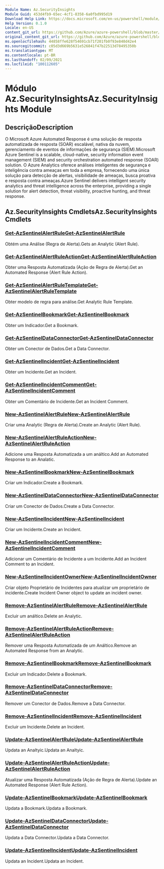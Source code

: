 ```yaml
---
Module Name: Az.SecurityInsights
Module Guid: 453d4fb9-65ec-4cf1-8358-6a0fbd995d19
Download Help Link: https://docs.microsoft.com/en-us/powershell/module/az.securityinsights
Help Version: 0.1.0
Locale: en-US
content_git_url: https://github.com/Azure/azure-powershell/blob/master/src/SecurityInsights/SecurityInsights/help/Az.SecurityInsights.md
original_content_git_url: https://github.com/Azure/azure-powershell/blob/master/src/SecurityInsights/SecurityInsights/help/Az.SecurityInsights.md
ms.openlocfilehash: 44858ffe628f54691cb71f201fb0f93e840d42e4
ms.sourcegitcommit: c05d3d669b5631e526841f47b22513d78495350b
ms.translationtype: MT
ms.contentlocale: pt-BR
ms.lasthandoff: 02/09/2021
ms.locfileid: "100112605"
---
```

# <span data-ttu-id="793d9-101">Módulo Az.SecurityInsights</span><span class="sxs-lookup"><span data-stu-id="793d9-101">Az.SecurityInsights Module</span></span>
## <span data-ttu-id="793d9-102">Descrição</span><span class="sxs-lookup"><span data-stu-id="793d9-102">Description</span></span>
<span data-ttu-id="793d9-103">O Microsoft Azure Automated Response é uma solução de resposta automatizada de resposta (SOAR) escalável, nativa da nuvem, gerenciamento de eventos de informações de segurança (SIEM).</span><span class="sxs-lookup"><span data-stu-id="793d9-103">Microsoft Azure Sentinel is a scalable, cloud-native, security information event management (SIEM) and security orchestration automated response (SOAR) solution.</span></span> <span data-ttu-id="793d9-104">O Azure Analytics oferece análises inteligentes de segurança e inteligência contra ameaças em toda a empresa, fornecendo uma única solução para detecção de alertas, visibilidade de ameaças, busca proativa e resposta contra ameaças.</span><span class="sxs-lookup"><span data-stu-id="793d9-104">Azure Sentinel delivers intelligent security analytics and threat intelligence across the enterprise, providing a single solution for alert detection, threat visibility, proactive hunting, and threat response.</span></span>

## <span data-ttu-id="793d9-105">Az.SecurityInsights Cmdlets</span><span class="sxs-lookup"><span data-stu-id="793d9-105">Az.SecurityInsights Cmdlets</span></span>
### [<span data-ttu-id="793d9-106">Get-AzSentinelAlertRule</span><span class="sxs-lookup"><span data-stu-id="793d9-106">Get-AzSentinelAlertRule</span></span>](Get-AzSentinelAlertRule.md)
<span data-ttu-id="793d9-107">Obtém uma Análise (Regra de Alerta).</span><span class="sxs-lookup"><span data-stu-id="793d9-107">Gets an Analytic (Alert Rule).</span></span>

### [<span data-ttu-id="793d9-108">Get-AzSentinelAlertRuleAction</span><span class="sxs-lookup"><span data-stu-id="793d9-108">Get-AzSentinelAlertRuleAction</span></span>](Get-AzSentinelAlertRuleAction.md)
<span data-ttu-id="793d9-109">Obter uma Resposta Automatizada (Ação de Regra de Alerta).</span><span class="sxs-lookup"><span data-stu-id="793d9-109">Get an Automated Response (Alert Rule Action).</span></span>

### [<span data-ttu-id="793d9-110">Get-AzSentinelAlertRuleTemplate</span><span class="sxs-lookup"><span data-stu-id="793d9-110">Get-AzSentinelAlertRuleTemplate</span></span>](Get-AzSentinelAlertRuleTemplate.md)
<span data-ttu-id="793d9-111">Obter modelo de regra para análise.</span><span class="sxs-lookup"><span data-stu-id="793d9-111">Get Analytic Rule Template.</span></span>

### [<span data-ttu-id="793d9-112">Get-AzSentinelBookmark</span><span class="sxs-lookup"><span data-stu-id="793d9-112">Get-AzSentinelBookmark</span></span>](Get-AzSentinelBookmark.md)
<span data-ttu-id="793d9-113">Obter um Indicador.</span><span class="sxs-lookup"><span data-stu-id="793d9-113">Get a Bookmark.</span></span>

### [<span data-ttu-id="793d9-114">Get-AzSentinelDataConnector</span><span class="sxs-lookup"><span data-stu-id="793d9-114">Get-AzSentinelDataConnector</span></span>](Get-AzSentinelDataConnector.md)
<span data-ttu-id="793d9-115">Obter um Conector de Dados.</span><span class="sxs-lookup"><span data-stu-id="793d9-115">Get a Data Connector.</span></span>

### [<span data-ttu-id="793d9-116">Get-AzSentinelIncident</span><span class="sxs-lookup"><span data-stu-id="793d9-116">Get-AzSentinelIncident</span></span>](Get-AzSentinelIncident.md)
<span data-ttu-id="793d9-117">Obter um Incidente.</span><span class="sxs-lookup"><span data-stu-id="793d9-117">Get an Incident.</span></span>

### [<span data-ttu-id="793d9-118">Get-AzSentinelIncidentComment</span><span class="sxs-lookup"><span data-stu-id="793d9-118">Get-AzSentinelIncidentComment</span></span>](Get-AzSentinelIncidentComment.md)
<span data-ttu-id="793d9-119">Obter um Comentário de Incidente.</span><span class="sxs-lookup"><span data-stu-id="793d9-119">Get an Incident Comment.</span></span>

### [<span data-ttu-id="793d9-120">New-AzSentinelAlertRule</span><span class="sxs-lookup"><span data-stu-id="793d9-120">New-AzSentinelAlertRule</span></span>](New-AzSentinelAlertRule.md)
<span data-ttu-id="793d9-121">Criar uma Analytic (Regra de Alerta).</span><span class="sxs-lookup"><span data-stu-id="793d9-121">Create an Analytic (Alert Rule).</span></span>

### [<span data-ttu-id="793d9-122">New-AzSentinelAlertRuleAction</span><span class="sxs-lookup"><span data-stu-id="793d9-122">New-AzSentinelAlertRuleAction</span></span>](New-AzSentinelAlertRuleAction.md)
<span data-ttu-id="793d9-123">Adicione uma Resposta Automatizada a um análtico.</span><span class="sxs-lookup"><span data-stu-id="793d9-123">Add an Automated Response to an Analatic.</span></span>

### [<span data-ttu-id="793d9-124">New-AzSentinelBookmark</span><span class="sxs-lookup"><span data-stu-id="793d9-124">New-AzSentinelBookmark</span></span>](New-AzSentinelBookmark.md)
<span data-ttu-id="793d9-125">Criar um Indicador.</span><span class="sxs-lookup"><span data-stu-id="793d9-125">Create a Bookmark.</span></span>

### [<span data-ttu-id="793d9-126">New-AzSentinelDataConnector</span><span class="sxs-lookup"><span data-stu-id="793d9-126">New-AzSentinelDataConnector</span></span>](New-AzSentinelDataConnector.md)
<span data-ttu-id="793d9-127">Criar um Conector de Dados.</span><span class="sxs-lookup"><span data-stu-id="793d9-127">Create a Data Connector.</span></span>

### [<span data-ttu-id="793d9-128">New-AzSentinelIncident</span><span class="sxs-lookup"><span data-stu-id="793d9-128">New-AzSentinelIncident</span></span>](New-AzSentinelIncident.md)
<span data-ttu-id="793d9-129">Criar um Incidente.</span><span class="sxs-lookup"><span data-stu-id="793d9-129">Create an Incident.</span></span>

### [<span data-ttu-id="793d9-130">New-AzSentinelIncidentComment</span><span class="sxs-lookup"><span data-stu-id="793d9-130">New-AzSentinelIncidentComment</span></span>](New-AzSentinelIncidentComment.md)
<span data-ttu-id="793d9-131">Adicionar um Comentário de Incidente a um Incidente.</span><span class="sxs-lookup"><span data-stu-id="793d9-131">Add an Incident Comment to an Incident.</span></span>

### [<span data-ttu-id="793d9-132">New-AzSentinelIncidentOwner</span><span class="sxs-lookup"><span data-stu-id="793d9-132">New-AzSentinelIncidentOwner</span></span>](New-AzSentinelIncidentOwner.md)
<span data-ttu-id="793d9-133">Criar objeto Proprietário de Incidentes para atualizar um proprietário de incidente.</span><span class="sxs-lookup"><span data-stu-id="793d9-133">Create Incident Owner object to update an incident owner.</span></span>

### [<span data-ttu-id="793d9-134">Remove-AzSentinelAlertRule</span><span class="sxs-lookup"><span data-stu-id="793d9-134">Remove-AzSentinelAlertRule</span></span>](Remove-AzSentinelAlertRule.md)
<span data-ttu-id="793d9-135">Excluir um análtico.</span><span class="sxs-lookup"><span data-stu-id="793d9-135">Delete an Analytic.</span></span>

### [<span data-ttu-id="793d9-136">Remove-AzSentinelAlertRuleAction</span><span class="sxs-lookup"><span data-stu-id="793d9-136">Remove-AzSentinelAlertRuleAction</span></span>](Remove-AzSentinelAlertRuleAction.md)
<span data-ttu-id="793d9-137">Remover uma Resposta Automatizada de um Análtico.</span><span class="sxs-lookup"><span data-stu-id="793d9-137">Remove an Automated Response from an Analytic.</span></span>

### [<span data-ttu-id="793d9-138">Remove-AzSentinelBookmark</span><span class="sxs-lookup"><span data-stu-id="793d9-138">Remove-AzSentinelBookmark</span></span>](Remove-AzSentinelBookmark.md)
<span data-ttu-id="793d9-139">Excluir um Indicador.</span><span class="sxs-lookup"><span data-stu-id="793d9-139">Delete a Bookmark.</span></span>

### [<span data-ttu-id="793d9-140">Remove-AzSentinelDataConnector</span><span class="sxs-lookup"><span data-stu-id="793d9-140">Remove-AzSentinelDataConnector</span></span>](Remove-AzSentinelDataConnector.md)
<span data-ttu-id="793d9-141">Remover um Conector de Dados.</span><span class="sxs-lookup"><span data-stu-id="793d9-141">Remove a Data Connector.</span></span>

### [<span data-ttu-id="793d9-142">Remove-AzSentinelIncident</span><span class="sxs-lookup"><span data-stu-id="793d9-142">Remove-AzSentinelIncident</span></span>](Remove-AzSentinelIncident.md)
<span data-ttu-id="793d9-143">Excluir um Incidente.</span><span class="sxs-lookup"><span data-stu-id="793d9-143">Delete an Incident.</span></span>

### [<span data-ttu-id="793d9-144">Update-AzSentinelAlertRule</span><span class="sxs-lookup"><span data-stu-id="793d9-144">Update-AzSentinelAlertRule</span></span>](Update-AzSentinelAlertRule.md)
<span data-ttu-id="793d9-145">Updata an Analtyic.</span><span class="sxs-lookup"><span data-stu-id="793d9-145">Updata an Analtyic.</span></span>

### [<span data-ttu-id="793d9-146">Update-AzSentinelAlertRuleAction</span><span class="sxs-lookup"><span data-stu-id="793d9-146">Update-AzSentinelAlertRuleAction</span></span>](Update-AzSentinelAlertRuleAction.md)
<span data-ttu-id="793d9-147">Atualizar uma Resposta Automatizada (Ação de Regra de Alerta).</span><span class="sxs-lookup"><span data-stu-id="793d9-147">Update an Automated Response (Alert Rule Action).</span></span>

### [<span data-ttu-id="793d9-148">Update-AzSentinelBookmark</span><span class="sxs-lookup"><span data-stu-id="793d9-148">Update-AzSentinelBookmark</span></span>](Update-AzSentinelBookmark.md)
<span data-ttu-id="793d9-149">Updata a Bookmark.</span><span class="sxs-lookup"><span data-stu-id="793d9-149">Updata a Bookmark.</span></span>

### [<span data-ttu-id="793d9-150">Update-AzSentinelDataConnector</span><span class="sxs-lookup"><span data-stu-id="793d9-150">Update-AzSentinelDataConnector</span></span>](Update-AzSentinelDataConnector.md)
<span data-ttu-id="793d9-151">Updata a Data Connector.</span><span class="sxs-lookup"><span data-stu-id="793d9-151">Updata a Data Connector.</span></span>

### [<span data-ttu-id="793d9-152">Update-AzSentinelIncident</span><span class="sxs-lookup"><span data-stu-id="793d9-152">Update-AzSentinelIncident</span></span>](Update-AzSentinelIncident.md)
<span data-ttu-id="793d9-153">Updata an Incident.</span><span class="sxs-lookup"><span data-stu-id="793d9-153">Updata an Incident.</span></span>
